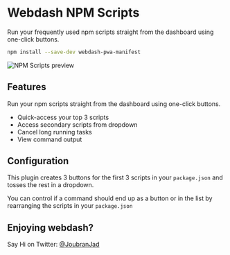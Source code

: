 # Webdash NPM Scripts

Run your frequently used npm scripts straight from the dashboard using one-click buttons.

```bash
npm install --save-dev webdash-pwa-manifest
```

![NPM Scripts preview](https://i.imgur.com/lkmMxDc.png)


## Features

Run your npm scripts straight from the dashboard using one-click buttons.

* Quick-access your top 3 scripts
* Access secondary scripts from dropdown
* Cancel long running tasks
* View command output

## Configuration

This plugin creates 3 buttons for the first 3 scripts in your `package.json` and tosses the rest in a dropdown.

You can control if a command should end up as a button or in the list by rearranging the scripts in your `package.json`

## Enjoying webdash?

Say Hi on Twitter: [@JoubranJad](https://twitter.com/JoubranJad)
